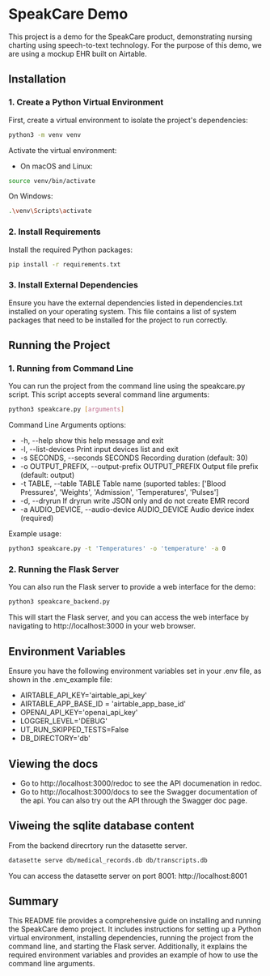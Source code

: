 # SpeakCare Demo

This project is a demo for the SpeakCare product, demonstrating nursing charting using speech-to-text technology. For the purpose of this demo, we are using a mockup EHR built on Airtable.

## Installation

### 1. Create a Python Virtual Environment

First, create a virtual environment to isolate the project's dependencies:

```sh
python3 -m venv venv
```
Activate the virtual environment:

* On macOS and Linux:
```sh
source venv/bin/activate
```
On Windows:
```sh
.\venv\Scripts\activate
```
### 2. Install Requirements
Install the required Python packages:
```sh
pip install -r requirements.txt
```
### 3. Install External Dependencies
Ensure you have the external dependencies listed in dependencies.txt installed on your operating system. This file contains a list of system packages that need to be installed for the project to run correctly.

## Running the Project

### 1. Running from Command Line
You can run the project from the command line using the speakcare.py script. This script accepts several command line arguments:
```sh
python3 speakcare.py [arguments]
```
Command Line Arguments
options:
*  -h, --help            show this help message and exit
*  -l, --list-devices    Print input devices list and exit
*  -s SECONDS, --seconds SECONDS
                         Recording duration (default: 30)
*  -o OUTPUT_PREFIX, --output-prefix OUTPUT_PREFIX
                         Output file prefix (default: output)
*  -t TABLE, --table TABLE
                         Table name (suported tables: ['Blood Pressures', 'Weights', 'Admission', 'Temperatures', 'Pulses']
*  -d, --dryrun          If dryrun write JSON only and do not create EMR record
*  -a AUDIO_DEVICE, --audio-device AUDIO_DEVICE
                         Audio device index (required)

Example usage:
```sh
python3 speakcare.py -t 'Temperatures' -o 'temperature' -a 0
```
### 2. Running the Flask Server
You can also run the Flask server to provide a web interface for the demo:
```sh
python3 speakcare_backend.py
```
This will start the Flask server, and you can access the web interface by navigating to http://localhost:3000 in your web browser.

## Environment Variables
Ensure you have the following environment variables set in your .env file, as shown in the .env_example file:
* AIRTABLE_API_KEY='airtable_api_key'
* AIRTABLE_APP_BASE_ID = 'airtable_app_base_id'
* OPENAI_API_KEY='openai_api_key'
* LOGGER_LEVEL='DEBUG'
* UT_RUN_SKIPPED_TESTS=False
* DB_DIRECTORY='db'

## Viewing the docs
* Go to http://localhost:3000/redoc to see the API documenation in redoc.
* Go to http://localhost:3000/docs to see the Swagger documentation of the api. You can also try out the API through the Swagger doc page.

## Viweing the sqlite database content
From the backend direcrtory run the datasette server.
```sh
datasette serve db/medical_records.db db/transcripts.db 
```
You can access the datasette server on port 8001:  http://localhost:8001


## Summary

This README file provides a comprehensive guide on installing and running the SpeakCare demo project. It includes instructions for setting up a Python virtual environment, installing dependencies, running the project from the command line, and starting the Flask server. Additionally, it explains the required environment variables and provides an example of how to use the command line arguments.
